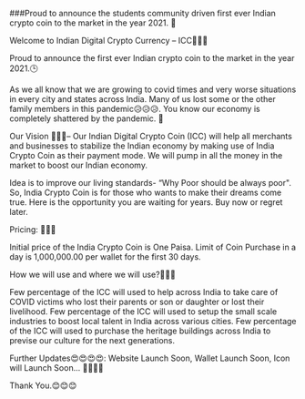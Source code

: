 ###Proud to announce the students community driven first ever Indian crypto coin to the market in the year 2021. 👋



Welcome to Indian Digital Crypto Currency – ICC👏👏👏

Proud to announce the first ever Indian crypto coin to the market in the year 2021.🕒 

As we all know that we are growing to covid times and very worse situations in every city and states across India. Many of us lost some or the other family members in this pandemic😥😥😥. You know our economy is completely shattered by the pandemic. 💱

Our Vision 🧐🧐🧐– Our Indian Digital Crypto Coin (ICC) will help all merchants and businesses to stabilize the Indian economy by making use of India Crypto Coin as their payment mode. We will pump in all the money in the market to boost our Indian economy. 

Idea is to improve our living standards- “Why Poor should be always poor". So, India Crypto Coin is for those who wants to make their dreams come true. Here is the opportunity you are waiting for years. Buy now or regret later. 

Pricing: 👀👀👀

Initial price of the India Crypto Coin is One Paisa.
Limit of Coin Purchase in a day is 1,000,000.00 per wallet for the first 30 days. 

How we will use and where we will use?👀👀👀

Few percentage of the ICC will used to help across India to take care of COVID victims who lost their parents or son or daughter or lost their livelihood. 
Few percentage of the ICC will used to setup the small scale industries to boost local talent in India across various cities. 
Few percentage of the ICC will used to purchase the heritage buildings across India to previse our culture for the next generations.

Further Updates😍😍😍😍: Website Launch Soon, Wallet Launch Soon, Icon will Launch Soon... 🎁🎁🎁🎁

Thank You.😊😊😊

